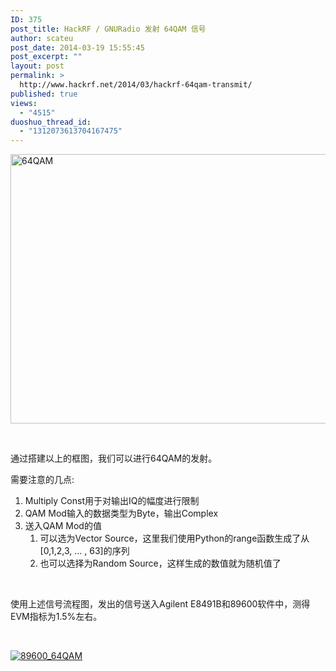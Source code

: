 ```yaml
---
ID: 375
post_title: HackRF / GNURadio 发射 64QAM 信号
author: scateu
post_date: 2014-03-19 15:55:45
post_excerpt: ""
layout: post
permalink: >
  http://www.hackrf.net/2014/03/hackrf-64qam-transmit/
published: true
views:
  - "4515"
duoshuo_thread_id:
  - "1312073613704167475"
---
```

<a href="http://www.hackrf.net/wp-content/uploads/2014/03/64QAM.png"><img class="alignnone size-full wp-image-376" alt="64QAM" src="http://www.hackrf.net/wp-content/uploads/2014/03/64QAM.png" width="829" height="431" /></a>

&nbsp;

通过搭建以上的框图，我们可以进行64QAM的发射。

需要注意的几点:
<ol>
	<li>Multiply Const用于对输出IQ的幅度进行限制</li>
	<li>QAM Mod输入的数据类型为Byte，输出Complex</li>
	<li>送入QAM Mod的值
<ol>
	<li>可以选为Vector Source，这里我们使用Python的range函数生成了从[0,1,2,3, ... , 63]的序列</li>
	<li>也可以选择为Random Source，这样生成的数值就为随机值了</li>
</ol>
</li>
</ol>
&nbsp;

使用上述信号流程图，发出的信号送入Agilent E8491B和89600软件中，测得EVM指标为1.5%左右。

&nbsp;

<a href="http://www.hackrf.net/wp-content/uploads/2014/03/89600_64QAM.png"><img class="alignnone size-full wp-image-259" alt="89600_64QAM" src="http://www.hackrf.net/wp-content/uploads/2014/03/89600_64QAM.png" /></a>